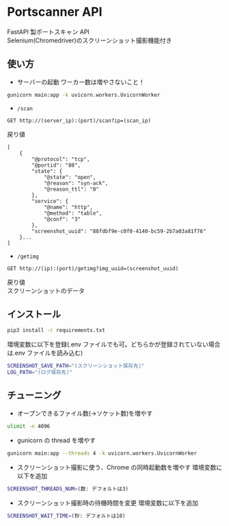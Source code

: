 # Portscanner API

FastAPI 製ポートスキャン API  
Selenium(Chromedriver)のスクリーンショット撮影機能付き

## 使い方

- サーバーの起動
ワーカー数は増やさないこと！  
```bash
gunicorn main:app -k uvicorn.workers.UvicornWorker
```

- `/scan`

```
GET http://(server_ip):(port)/scan?ip=(scan_ip)
```

戻り値

```
[
    {
        "@protocol": "tcp",
        "@portid": "80",
        "state": {
            "@state": "open",
            "@reason": "syn-ack",
            "@reason_ttl": "0"
        },
        "service": {
            "@name": "http",
            "@method": "table",
            "@conf": "3"
        },
        "screenshot_uuid": "88fdbf9e-c0f0-4140-bc59-2b7a03a81f76"
    }...
]
```

- `/getimg`

```
GET http://(ip):(port)/getimg?img_uuid=(screenshot_uuid)
```

戻り値  
スクリーンショットのデータ

## インストール

```bash
pip3 install -r requirements.txt
```

環境変数に以下を登録(.env ファイルでも可。どちらかが登録されていない場合は.env ファイルを読み込む)

```bash
SCREENSHOT_SAVE_PATH="(スクリーンショット保存先)"
LOG_PATH="(ログ保存先)"
```

## チューニング

- オープンできるファイル数(->ソケット数)を増やす

```bash
ulimit -n 4096
```

- gunicorn の thread を増やす

```bash
gunicorn main:app --threads 4 -k uvicorn.workers.UvicornWorker
```

- スクリーンショット撮影に使う、Chrome の同時起動数を増やす
  環境変数に以下を追加  
  
```bash
SCREENSHOT_THREADS_NUM=(数: デフォルトは3)
```

- スクリーンショット撮影時の待機時間を変更
  環境変数に以下を追加  
  
```bash
SCREENSHOT_WAIT_TIME=(秒: デフォルトは10)
```

